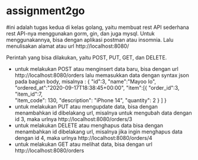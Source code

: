 # assignment2go
#ini adalah tugas kedua di kelas golang, yaitu membuat rest API sederhana
rest API-nya menggunakan gorm, gin, dan juga mysql.
Untuk menggunakannya, bisa dengan aplikasi postman atau insomnia.
Lalu menulisakan alamat atau url http://localhost:8080/

Perintah yang bisa dilakukan, yaitu POST, PUT, GET, dan DELETE.
- untuk melakukan POST atau menginsert data baru, bisa dengan url http://localhost:8080/orders
lalu memasukkan data dengan syntax json pada bagian body, misalnya :
{
	"id":3,
	"name":"Mayoo Io",
	"ordered_at":"2020-09-17T18:38:45+00:00",
	"item":[{
		"order_id":3,
		"item_id":7,		
		"item_code": 130,
				"description": "iPhone 14",
				"quantity": 2
	}
	]
}
- untuk melakukan PUT atau mengupdate data, bisa dengan menambahkan id dibelakang url, misalnya untuk mengubah data dengan id 3, maka urlnya http://localhost:8080/orders/3
- untuk melakukan DELETE atau menghapus data bisa dengan menambahkan id dibelakang url, misalnya jika ingin menghapus data dengan id 4, maka urlnya http://localhost:8080/orders/4
- untuk melakukan GET atau melihat data, bisa dengan url http://localhost:8080/orders

